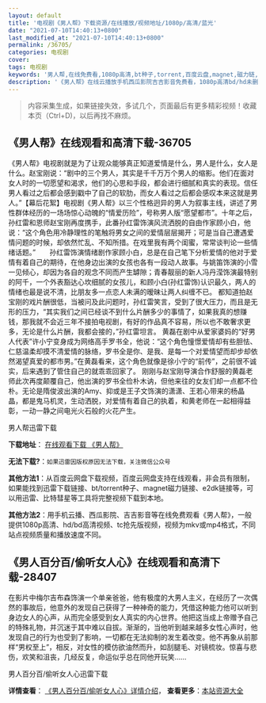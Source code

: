 ```yaml
---
layout: default
title: '电视剧《男人帮》下载资源/在线播放/视频地址/1080p/高清/蓝光'
date: "2021-07-10T14:40:13+0800"
last_modified_at: "2021-07-10T14:40:13+0800"
permalink: /36705/
categories: 电视剧
cover:
tags: 电视剧
keywords: '男人帮,在线免费看,1080p高清,bt种子,torrent,百度云盘,magnet,磁力链,迅雷下载资源'
description: '《男人帮》在线云播放手机西瓜影院吉吉影音免费看，1080p高清bd/hd未删减完整版和tc抢先枪版，mkv/mp4格式，附带bt/torrent种子、magnet/磁力链、百度云盘、网盘资源迅雷下载链接'
---
```


>内容采集生成，如果链接失效，多试几个，页面最后有更多精彩视频！收藏本页（Ctrl+D)，以后再找不麻烦。


## 《男人帮》在线观看和高清下载-36705

《男人帮》电视剧就是为了让观众能够真正知道爱情是什么，男人是什么，女人是什么。赵宝刚说：“剧中的三个男人，其实是千千万万个男人的缩影。他们在面对女人时的一切愿望和渴求，他们的心思和手段，都会进行细腻和真实的表现。信任男人看过之后都会感到戳中了自己的软肋，而女人看过之后都会感叹本来这就是男人。&rdquo;【幕后花絮】电视剧《男人帮》以三个性格迥异的男人为叙事主线，讲述了男性群体经历的一场场惊心动魄的&ldquo;情爱历险”，号称男人版“愿望都市”。十年之后，孙红雷和恩师赵宝刚再度携手，此番孙红雷饰演风流洒脱的自由作家顾小白，他说：&ldquo;这个角色用冷静理性的笔触将男女之间的爱情层层揭开；可是当自己遭遇爱情问题的时候，却依然忙乱、不知所措。在戏里我有两个闺蜜，常常谈判论一些情绪话题。&rdquo;　　孙红雷饰演情绪剧作家顾小白，总是在自己笔下分析爱情的他对于爱情有着自己的期待，在他身边出演的女孩也各有一段动人故事。与姚笛饰演的小雪一见倾心，却因为各自的观念不同而产生罅隙；青春靓丽的新人冯丹滢饰演最特别的阿千，一个外表豁达心坎细腻的女孩儿，和顾小白(孙红雷饰)认识最久，两人的情绪也最是说不清，比朋友多一点恋人未满的暧昧让两人纠缠不已。 都知道拍赵宝刚的戏片酬很低，当被问及此问题时，孙红雷笑言，受到了很大压力，而且是无形的压力，&ldquo;其实我们之间已经谈不到什么片酬多少的事情了，如果我真的想赚钱，那我就不会近三年不接拍电视剧，有好的作品真不容易，所以也不敢奢求更多，无论是什么片酬，我都会接的，”孙红雷坦言。 黄磊在剧中从爱家婆妈的&ldquo;好男人代表&rdquo;许小宁变身成为网络高手罗书全，他说：“这个角色憧憬爱情却有些胆怯、仁慈温柔却摸不清爱情的脉络，罗书全是你、是我、是每一个对爱情望而却步却依然渴望真爱的都市男。&rdquo;在黄磊看来，这个角色就像是徐小宁的&ldquo;前传”，之前很不诚实，后来遇到了管住自己的就乖乖回家了。 刚刚与赵宝刚导演合作舒服的黄磊老师此次再度颠覆自己，他出演的罗书全俭朴木讷，但他来往的女友们却一点都不俭朴。无论是隋俊波出演的Amy、抑或是王子文饰演的潇潇、王若心带来的杨晶晶，都是鬼马机灵，生动洒脱，对爱情有着自己的执着，和黄老师在一起相得益彰，一动一静之间电光火石般的火花产生。


男人帮迅雷下载

**下载地址**： [在线观看下载 《男人帮》](https://www.993dy.com//vod-detail-id-11542.html) 


**无法下载?**：`如果迅雷因版权原因无法下载，关注微信公众号 `

**其他方法1**：从百度云网盘下载视频，百度云网盘支持在线观看，非会员有限制，如果能找到迅雷下载链接、bt/torrent种子、magnet磁力链接、e2dk链接等，可以用迅雷、比特彗星等工具将完整视频下载到本地。

**其他方法2**：用手机云播、西瓜影院、吉吉影音等在线免费观看《男人帮》，一般提供1080p高清、hd/bd高清视频、tc抢先版视频，视频为mkv或mp4格式，不同站点视频质量和播放速度不同。


## 《男人百分百/偷听女人心》在线观看和高清下载-28407

在影片中梅尔吉布森饰演一个单亲爸爸，他有极度的大男人主义，在经历了一次偶然的事故后，他意外的发现自己获得了一种神奇的能力，凭借这种能力他可以听到身边女人的心声，从而完全感受到女人真实的内心世界。他把这当成上帝赠予自己的特殊礼物，并沉迷于其中难以自拔。渐渐的，当他听到越来越多女性心声时，他发现自己的行为也受到了影响，一切都在无法抑制的发生着改变。他不再象从前那样&ldquo;男权至上”，相反，对女性的模仿欲油然而升，如刮腿毛、对镜梳妆。惊喜与悲伤，欢笑和沮丧，几经反复，命运似乎总在同他开玩笑……


男人百分百/偷听女人心迅雷下载

**详情查看**： [《男人百分百/偷听女人心》详情介绍](/movie/28407/)， **查看更多**：[本站资源大全](/movie/t/all/)


